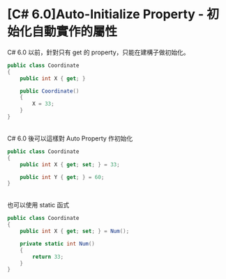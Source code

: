 # [C# 6.0]Auto-Initialize Property - 初始化自動實作的屬性

C# 6.0 以前，針對只有 get 的 property，只能在建構子做初始化。
```csharp
public class Coordinate
{
    public int X { get; }

    public Coordinate()
    {
        X = 33;
    }
}
```

<br/>C# 6.0 後可以這樣對 Auto Property 作初始化
```csharp
public class Coordinate
{
    public int X { get; set; } = 33;

    public int Y { get; } = 60;
}
```

<br/>也可以使用 static 函式
```csharp
public class Coordinate
{
    public int X { get; set; } = Num();

    private static int Num()
    {
        return 33;
    }
}
```